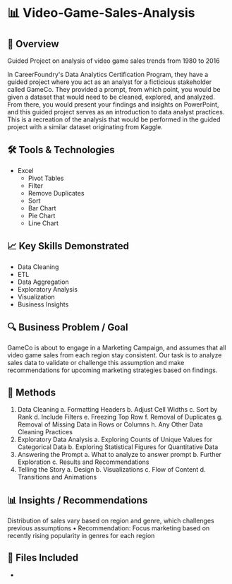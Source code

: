 # 📊 Video-Game-Sales-Analysis

## 📌 Overview
Guided Project on analysis of video game sales trends from 1980 to 2016

In CareerFoundry's Data Analytics Certification Program, they have a guided project where you act as an analyst for a ficticious stakeholder called GameCo.
They provided a prompt, from which point, you would be given a dataset that would need to be cleaned, explored, and analyzed. 
From there, you would present your findings and insights on PowerPoint, and this guided project serves as an introduction to data analyst practices.
This is a recreation of the analysis that would be performed in the guided project with a similar dataset originating from Kaggle.

## 🛠️ Tools & Technologies
- Excel
  - Pivot Tables
  - Filter
  - Remove Duplicates
  - Sort
  - Bar Chart
  - Pie Chart
  - Line Chart

## 📈 Key Skills Demonstrated
- Data Cleaning
- ETL
- Data Aggregation
- Exploratory Analysis
- Visualization
- Business Insights

## 🔍 Business Problem / Goal
GameCo is about to engage in a Marketing Campaign, and assumes that all video game sales from each region stay consistent.
Our task is to analyze sales data to validate or challenge this assumption and make recommendations for upcoming marketing strategies based on findings.

## 🔧 Methods
1.	Data Cleaning
  a.	Formatting Headers
  b.	Adjust Cell Widths
  c.	Sort by Rank
  d.	Include Filters
  e.	Freezing Top Row
  f.	Removal of Duplicates
  g.	Removal of Missing Data in Rows or Columns
  h.	Any Other Data Cleaning Practices
2.	Exploratory Data Analysis
  a.	Exploring Counts of Unique Values for Categorical Data
  b.	Exploring Statistical Figures for Quantitative Data
3.	Answering the Prompt
  a.	What to analyze to answer prompt
  b.	Further Exploration
  c.	Results and Recommendations
4.	Telling the Story
  a.	Design
  b.	Visualizations
  c.	Flow of Content
  d.	Transitions and Animations

## 📊 Insights / Recommendations
Distribution of sales vary based on region and genre, which challenges previous assumptions
•	Recommendation: Focus marketing based on recently rising popularity in genres for each region

## 📁 Files Included
- 

